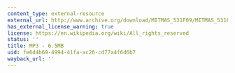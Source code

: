 ```yaml
---
content_type: external-resource
external_url: http://www.archive.org/download/MITMAS_531F09/MITMAS_531F09_lec05_3.mp3
has_external_license_warning: true
license: https://en.wikipedia.org/wiki/All_rights_reserved
status: ''
title: MP3 - 6.5MB
uid: fe6d4b69-4994-41fa-ac26-cd77a4f6d6b7
wayback_url: ''
---
```


